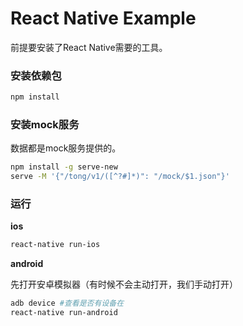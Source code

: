 # React Native Example

前提要安装了React Native需要的工具。

### 安装依赖包

```sh
npm install
```

### 安装mock服务

数据都是mock服务提供的。

```sh
npm install -g serve-new
serve -M '{"/tong/v1/([^?#]*)": "/mock/$1.json"}'
```

### 运行

**ios**

```sh
react-native run-ios
```

**android**

先打开安卓模拟器（有时候不会主动打开，我们手动打开）

```sh
adb device #查看是否有设备在
react-native run-android
```

